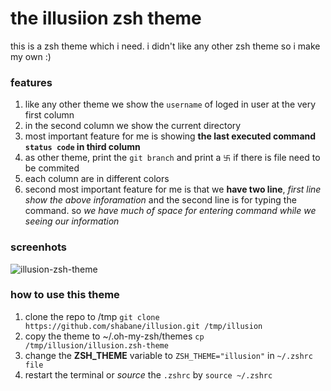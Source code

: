 # the illusiion zsh theme

this is a zsh theme which i need. i didn't like any other zsh theme so i make my own :)

### features
1. like any other theme we show the `username` of loged in user at the very first column
2. in the second column we show the current directory
3. most important feature for me is showing **the last executed command `status code` in third column**
4. as other theme, print the `git branch` and print a `卐` if there is file need to be commited
5. each column are in different colors
6. second most important feature for me is that we **have two line**, *first line show the above inforamation* and the second line is for typing the command. so *we have much of space for entering command while we seeing our information*

### screenhots
![illusion-zsh-theme](https://s4.uupload.ir/files/2_uexp.jpg)


### how to use this theme
1. clone the repo to /tmp `git clone https://github.com/shabane/illusion.git /tmp/illusion`
2. copy the theme to ~/.oh-my-zsh/themes `cp /tmp/illusion/illusion.zsh-theme`
3. change the **ZSH_THEME** variable to `ZSH_THEME="illusion"` in `~/.zshrc file`
4. restart the terminal or *source* the `.zshrc` by `source ~/.zshrc`
